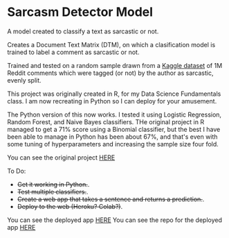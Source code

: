 # Sarcasm Detector Model
A model created to classify a text as sarcastic or not.

Creates a Document Text Matrix (DTM), on which a clasification model is trained to label a comment as sarcastic or not.

Trained and tested on a random sample drawn from a [Kaggle dataset](https://www.kaggle.com/sherinclaudia/sarcastic-comments-on-reddit) of 1M Reddit comments which were tagged (or not) by the author as sarcastic, evenly split.

This project was originally created in R, for my Data Science Fundamentals class. I am now recreating in Python so I can deploy for your amusement. 

The Python version of this now works. I tested it using Logistic Regression, Random Forest, and Naive Bayes classifiers. THe original project in R managed to get a 71% score using a Binomial classifier, but the best I have been able to manage in Python has been about 67%, and that's even with some tuning of hyperparameters and increasing the sample size four fold. 

You can see the original project [HERE](https://github.com/davidwkaiser/sarcasm_detector)

To Do:
- ~~Get it working in Python.~~. 
- ~~Test multiple classifiers.~~. 
- ~~Create a web app that takes a sentence and returns a prediction.~~.  
- ~~Deploy to the web (Heroku? Colab?)~~.   

You can see the deployed app [HERE](https://stormy-brushlands-12264.herokuapp.com/texts/)
You can see the repo for the deployed app [HERE](https://github.com/davidwkaiser/sarcasm_detector_python_app)
